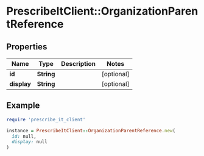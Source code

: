 # PrescribeItClient::OrganizationParentReference

## Properties

| Name | Type | Description | Notes |
| ---- | ---- | ----------- | ----- |
| **id** | **String** |  | [optional] |
| **display** | **String** |  | [optional] |

## Example

```ruby
require 'prescribe_it_client'

instance = PrescribeItClient::OrganizationParentReference.new(
  id: null,
  display: null
)
```

